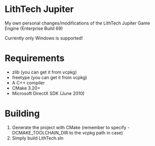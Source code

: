 # LithTech Jupiter
My own personal changes/modifications of the LithTech Jupiter Game Engine (Enterprise Build 69)

Currently only Windows is supported!

# Requirements
- zlib (you can get it from vcpkg)
- freetype (you can get it from vcpkg)
- A C++ compiler
- CMake 3.20+
- Microsoft DirectX SDK (June 2010)

# Building
1. Generate the project with CMake (remember to specify -DCMAKE_TOOLCHAIN_DIR to the vcpkg path in case)
2. Simply build LithTech.sln
